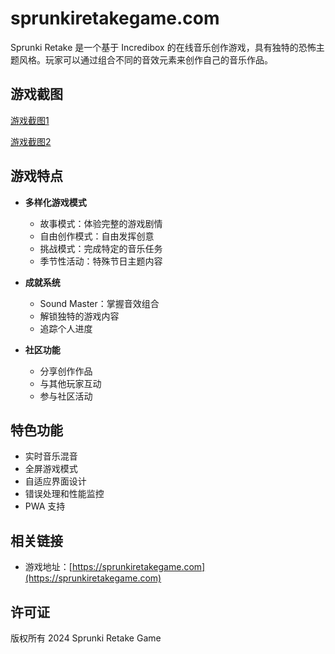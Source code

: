 # sprunkiretakegame.com

Sprunki Retake 是一个基于 Incredibox 的在线音乐创作游戏，具有独特的恐怖主题风格。玩家可以通过组合不同的音效元素来创作自己的音乐作品。

## 游戏截图

[游戏截图1](game-screenshot-1.png)

[游戏截图2](game-screenshot-2.png)

## 游戏特点

- **多样化游戏模式**
  - 故事模式：体验完整的游戏剧情
  - 自由创作模式：自由发挥创意
  - 挑战模式：完成特定的音乐任务
  - 季节性活动：特殊节日主题内容

- **成就系统**
  - Sound Master：掌握音效组合
  - 解锁独特的游戏内容
  - 追踪个人进度

- **社区功能**
  - 分享创作作品
  - 与其他玩家互动
  - 参与社区活动

## 特色功能

- 实时音乐混音
- 全屏游戏模式
- 自适应界面设计
- 错误处理和性能监控
- PWA 支持

## 相关链接

- 游戏地址：[https://sprunkiretakegame.com](https://sprunkiretakegame.com)

## 许可证

版权所有 2024 Sprunki Retake Game
